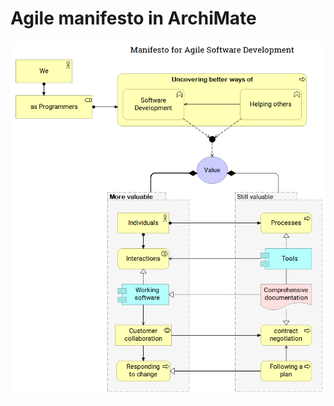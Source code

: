 # Agile manifesto in ArchiMate

![Agile Manifesto in ArchiMate image](Agile-Manifesto-in-ArchiMate.png)
